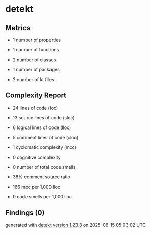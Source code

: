 # detekt

## Metrics

* 1 number of properties

* 1 number of functions

* 2 number of classes

* 1 number of packages

* 2 number of kt files

## Complexity Report

* 24 lines of code (loc)

* 13 source lines of code (sloc)

* 6 logical lines of code (lloc)

* 5 comment lines of code (cloc)

* 1 cyclomatic complexity (mcc)

* 0 cognitive complexity

* 0 number of total code smells

* 38% comment source ratio

* 166 mcc per 1,000 lloc

* 0 code smells per 1,000 lloc

## Findings (0)

generated with [detekt version 1.23.3](https://detekt.dev/) on 2025-06-15 05:03:02 UTC
